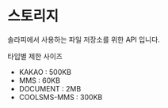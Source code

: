 # 스토리지

솔라피에서 사용하는 파일 저장소를 위한 API 입니다.

타입별 제한 사이즈

* KAKAO : 500KB
* MMS : 60KB
* DOCUMENT : 2MB
* COOLSMS-MMS : 300KB

